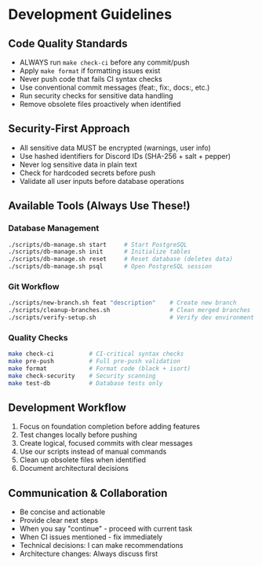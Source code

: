 # Development Guidelines

## Code Quality Standards
- ALWAYS run `make check-ci` before any commit/push
- Apply `make format` if formatting issues exist
- Never push code that fails CI syntax checks
- Use conventional commit messages (feat:, fix:, docs:, etc.)
- Run security checks for sensitive data handling
- Remove obsolete files proactively when identified

## Security-First Approach
- All sensitive data MUST be encrypted (warnings, user info)
- Use hashed identifiers for Discord IDs (SHA-256 + salt + pepper)
- Never log sensitive data in plain text
- Check for hardcoded secrets before push
- Validate all user inputs before database operations

## Available Tools (Always Use These!)

### Database Management
```bash
./scripts/db-manage.sh start     # Start PostgreSQL
./scripts/db-manage.sh init      # Initialize tables
./scripts/db-manage.sh reset     # Reset database (deletes data)
./scripts/db-manage.sh psql      # Open PostgreSQL session
```

### Git Workflow
```bash
./scripts/new-branch.sh feat "description"    # Create new branch
./scripts/cleanup-branches.sh                 # Clean merged branches
./scripts/verify-setup.sh                     # Verify dev environment
```

### Quality Checks
```bash
make check-ci          # CI-critical syntax checks
make pre-push          # Full pre-push validation
make format            # Format code (black + isort)
make check-security    # Security scanning
make test-db           # Database tests only
```

## Development Workflow
1. Focus on foundation completion before adding features
2. Test changes locally before pushing
3. Create logical, focused commits with clear messages
4. Use our scripts instead of manual commands
5. Clean up obsolete files when identified
6. Document architectural decisions

## Communication & Collaboration
- Be concise and actionable
- Provide clear next steps
- When you say "continue" - proceed with current task
- When CI issues mentioned - fix immediately
- Technical decisions: I can make recommendations
- Architecture changes: Always discuss first
